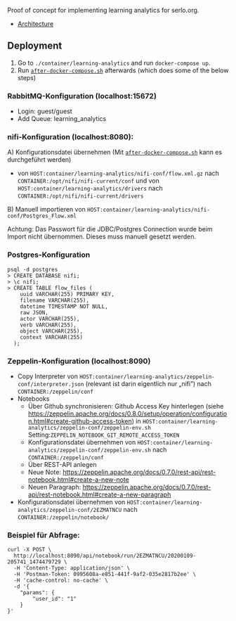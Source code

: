 Proof of concept for implementing learning analytics for serlo.org.

* [Architecture](./LA-Architektur.png)

## Deployment

1. Go to `./container/learning-analytics` and run `docker-compose up`.
2. Run  [`after-docker-compose.sh`](./container/learning-analytics/after-docker-compose.sh) afterwards (which does some of the below steps)

### RabbitMQ-Konfiguration (localhost:15672)

- Login: guest/guest
- Add Queue: learning_analytics

### nifi-Konfiguration (localhost:8080):

A) Konfigurationsdatei übernehmen (Mit [`after-docker-compose.sh`](./container/learning-analytics/after-docker-compose.sh) kann es durchgeführt werden)

- von `HOST:container/learning-analytics/nifi-conf/flow.xml.gz` nach `CONTAINER:/opt/nifi/nifi-current/conf` und von `HOST:container/learning-analytics/drivers` nach `CONTAINER:/opt/nifi/nifi-current/drivers`

B) Manuell importieren von `HOST:container/learning-analytics/nifi-conf/Postgres_Flow.xml`

Achtung: Das Passwort für die JDBC/Postgres Connection wurde beim Import nicht übernommen. Dieses muss manuell gesetzt werden.

### Postgres-Konfiguration

```
psql -d postgres
> CREATE DATABASE nifi;
> \c nifi;
> CREATE TABLE flow_files (
    uuid VARCHAR(255) PRIMARY KEY,
    filename VARCHAR(255),
    datetime TIMESTAMP NOT NULL,
    raw JSON,
    actor VARCHAR(255),
    verb VARCHAR(255),
    object VARCHAR(255),
    context VARCHAR(255)
  );
```

### Zeppelin-Konfiguration (localhost:8090)

- Copy Interpreter von `HOST:container/learning-analytics/zeppelin-conf/interpreter.json` (relevant ist darin eigentlich nur „nifi”) nach `CONTAINER:/zeppelin/conf`
- Notebooks
    - Über Github synchronisieren: Github Access Key hinterlegen (siehe https://zeppelin.apache.org/docs/0.8.0/setup/operation/configuration.html#create-github-access-token) in `HOST:container/learning-analytics/zeppelin-conf/zeppelin-env.sh` Setting:`ZEPPELIN_NOTEBOOK_GIT_REMOTE_ACCESS_TOKEN`
    - Konfigurationsdatei übernehmen von `HOST:container/learning-analytics/zeppelin-conf/zeppelin-env.sh` 	    	nach `CONTAINER:/zeppelin/conf`
    - Über REST-API anlegen
    - Neue Note: https://zeppelin.apache.org/docs/0.7.0/rest-api/rest-notebook.html#create-a-new-note
    - Neuen Paragraph: https://zeppelin.apache.org/docs/0.7.0/rest-api/rest-notebook.html#create-a-new-paragraph
- Konfigurationsdatei übernehmen von `HOST:container/learning-analytics/zeppelin-conf/2EZMATNCU` nach `CONTAINER:/zeppelin/notebook/`

### Beispiel für Abfrage:

```
curl -X POST \
  http://localhost:8090/api/notebook/run/2EZMATNCU/20200109-205741_1474479729 \
  -H 'Content-Type: application/json' \
  -H 'Postman-Token: 0995608a-e851-441f-9af2-035e2817b2ee' \
  -H 'cache-control: no-cache' \
  -d '{
	"params": {
		"user_id": "1"
	}
}'
```
